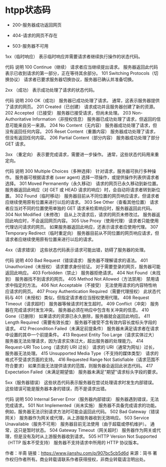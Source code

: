 # htpp状态码

* 200-服务器成功返回网页

* 404-请求的网页不存在

* 503-服务器不可用

1xx（临时响应）
表示临时响应并需要请求者继续执行操作的状态代码。

代码 说明
100 Continue（继续） 请求者应当继续提出请求。 服务器返回此代码表示已收到请求的第一部分，正在等待其余部分。
101 Switching Protocols（切换协议） 请求者已要求服务器切换协议，服务器已确认并准备切换。

2xx （成功）
表示成功处理了请求的状态代码。

代码 说明
200 OK（成功） 服务器已成功处理了请求。 通常，这表示服务器提供了请求的网页。
201 Created（已创建） 请求成功并且服务器创建了新的资源。
202 Accepted（已接受） 服务器已接受请求，但尚未处理。
203 Non-Authoritative Information（非授权信息） 服务器已成功处理了请求，但返回的信息可能来自另一来源。
204 No Content（无内容） 服务器成功处理了请求，但没有返回任何内容。
205 Reset Content（重置内容） 服务器成功处理了请求，但没有返回任何内容。
206 Partial Content（部分内容） 服务器成功处理了部分 GET 请求。

3xx （重定向）
表示要完成请求，需要进一步操作。 通常，这些状态代码用来重定向。

代码 说明
300 Multiple Choices（多种选择） 针对请求，服务器可执行多种操作。 服务器可根据请求者 (user agent) 选择一项操作，或提供操作列表供请求者选择。
301 Moved Permanently（永久移动） 请求的网页已永久移动到新位置。 服务器返回此响应（对 GET 或 HEAD 请求的响应）时，会自动将请求者转到新位置。
302 Found（临时移动） 服务器目前从不同位置的网页响应请求，但请求者应继续使用原有位置来进行以后的请求。
303 See Other（查看其他位置） 请求者应当对不同的位置使用单独的 GET 请求来检索响应时，服务器返回此代码。
304 Not Modified（未修改） 自从上次请求后，请求的网页未修改过。 服务器返回此响应时，不会返回网页内容。
305 Use Proxy（使用代理） 请求者只能使用代理访问请求的网页。 如果服务器返回此响应，还表示请求者应使用代理。
307 Temporary Redirect（临时重定向） 服务器目前从不同位置的网页响应请求，但请求者应继续使用原有位置来进行以后的请求。

4xx（请求错误）
这些状态代码表示请求可能出错，妨碍了服务器的处理。

代码 说明
400 Bad Request（错误请求） 服务器不理解请求的语法。
401 Unauthorized（未授权） 请求要求身份验证。 对于需要登录的网页，服务器可能返回此响应。
403 Forbidden（禁止） 服务器拒绝请求。
404 Not Found（未找到） 服务器找不到请求的网页。
405 Method Not Allowed（方法禁用） 禁用请求中指定的方法。
406 Not Acceptable（不接受） 无法使用请求的内容特性响应请求的网页。
407 Proxy Authentication Required（需要代理授权） 此状态代码与 401（未授权）类似，但指定请求者应当授权使用代理。
408 Request Timeout（请求超时） 服务器等候请求时发生超时。
409 Conflict（冲突） 服务器在完成请求时发生冲突。 服务器必须在响应中包含有关冲突的信息。
410 Gone（已删除） 如果请求的资源已永久删除，服务器就会返回此响应。
411 Length Required（需要有效长度） 服务器不接受不含有效内容长度标头字段的请求。
412 Precondition Failed（未满足前提条件） 服务器未满足请求者在请求中设置的其中一个前提条件。
413 Request Entity Too Large（请求实体过大） 服务器无法处理请求，因为请求实体过大，超出服务器的处理能力。
414 Request-URI Too Long（请求的 URI 过长） 请求的 URI（通常为网址）过长，服务器无法处理。
415 Unsupported Media Type（不支持的媒体类型） 请求的格式不受请求页面的支持。
416 Requested Range Not Satisfiable（请求范围不符合要求） 如果页面无法提供请求的范围，则服务器会返回此状态代码。
417 Expectation Failed（未满足期望值） 服务器未满足"期望"请求标头字段的要求。

5xx（服务器错误）
这些状态代码表示服务器在尝试处理请求时发生内部错误。 这些错误可能是服务器本身的错误，而不是请求出错。

代码 说明
500 Internal Server Error（服务器内部错误） 服务器遇到错误，无法完成请求。
501 Not Implemented（尚未实施） 服务器不具备完成请求的功能。 例如，服务器无法识别请求方法时可能会返回此代码。
502 Bad Gateway（错误网关） 服务器作为网关或代理，从上游服务器收到无效响应。
503 Service Unavailable（服务不可用） 服务器目前无法使用（由于超载或停机维护）。 通常，这只是暂时状态。
504 Gateway Timeout（网关超时） 服务器作为网关或代理，但是没有及时从上游服务器收到请求。
505 HTTP Version Not Supported（HTTP 版本不受支持） 服务器不支持请求中所用的 HTTP 协议版本。

作者：半斋
链接：https://www.jianshu.com/p/907bc5cb5d6d
来源：简书
著作权归作者所有。商业转载请联系作者获得授权，非商业转载请注明出处。